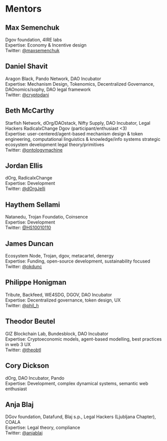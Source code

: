 # Mentors

## Max Semenchuk

Dgov foundation, 4IRE labs  
Expertise: Economy & Incentive design  
Twitter: [@maxsemenchuk](https://twitter.com/maxsemenchuk)

## Daniel Shavit

Aragon Black, Pando Network, DAO Incubator  
Expertise: Mechanism Design, Tokenomics, Decentralized Governance, DAOnomics/sophy, DAO legal framework  
Twitter: [@cryptodani](https://twitter.com/cryptodani)

## Beth McCarthy

Starfish Network, dOrg/DAOstack, Nifty Supply, DAO Incubator, Legal Hackers RadicalxChange Dgov \(participant/enthusiast &lt;3\)  
Expertise: user-centered/agent-based mechanism design & token engineering, computational linguistics & knowledge/info systems strategic ecosystem development legal theory/primitives  
Twitter: [@ontologymachine](https://twitter.com/ontologymachine)

## Jordan Ellis

dOrg, RadicalxChange  
Expertise: Development  
Twitter: [@dOrgJelli](https://twitter.com/dOrgJelli)

## Haythem Sellami

Natanedu, Trojan Foundatio, Coinsence  
Expertise: Development  
Twitter: [@HS10010110](https://twitter.com/HS10010110)

## James Duncan

Ecosystem Node, Trojan, dgov, metacartel, denergy  
Expertise: Funding, open-source development, sustainability focused  
Twitter: [@okdunc](https://twitter.com/OKDunc)

## Philippe Honigman

Tribute, Backfeed, WE4SDG, DGOV, DAO Incubator  
Expertise: Decentralized governance, token design, UX  
Twitter: [@phil\_h](https://twitter.com/phil_h)

## Theodor Beutel

GIZ Blockchain Lab, Bundesblock, DAO Incubator  
Expertise: Cryptoeconomic models, agent-based modelling, best practices in web 3 UX  
Twitter: [@theobtl](https://twitter.com/theobtl)

## Cory Dickson

dOrg, DAO Incubator, Pando  
Expertise: Development, complex dynamical systems, semantic web enthusiast

## Anja Blaj

DGov foundation, Datafund, Blaj s.p., Legal Hackers \(Ljubljana Chapter\), COALA  
Expertise: Legal theory, compliance  
Twitter: [@anjablaj](https://twitter.com/AnjaBlaj)

